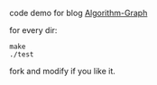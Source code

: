 code demo for blog [Algorithm-Graph]()

for every dir:
```
make
./test
```

fork and modify if you like it.
